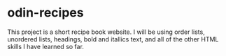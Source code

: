 # odin-recipes

This project is a short recipe book website. I will be using order lists, unordered lists,
headings, bold and itallics text, and all of the other HTML skills I have learned so far.